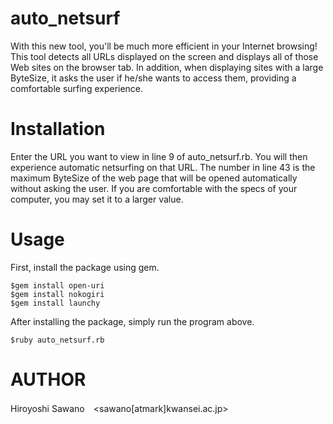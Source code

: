 # auto_netsurf
With this new tool, you'll be much more efficient in your Internet browsing!  
This tool detects all URLs displayed on the screen and displays all of those Web sites on the browser tab. In addition, when displaying sites with a large ByteSize, it asks the user if he/she wants to access them, providing a comfortable surfing experience.

# Installation
Enter the URL you want to view in line 9 of auto_netsurf.rb. You will then experience automatic netsurfing on that URL.
The number in line 43 is the maximum ByteSize of the web page that will be opened automatically without asking the user. If you are comfortable with the specs of your computer, you may set it to a larger value.

# Usage
First, install the package using gem.  

`$gem install open-uri`  
`$gem install nokogiri`  
`$gem install launchy`

After installing the package, simply run the program above.  

`$ruby auto_netsurf.rb`

# AUTHOR
Hiroyoshi Sawano　<sawano[atmark]kwansei.ac.jp>

